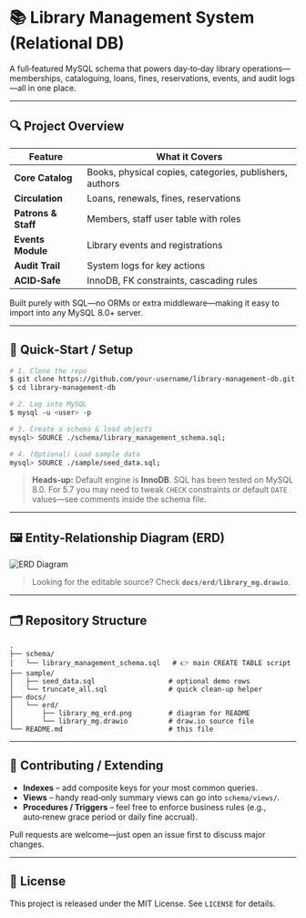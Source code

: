 # 📚 Library Management System (Relational DB)

A full‑featured MySQL schema that powers day‑to‑day library operations—memberships, cataloguing, loans, fines, reservations, events, and audit logs—all in one place.

---

## 🔍 Project Overview

| Feature             | What it Covers                                          |
| ------------------- | ------------------------------------------------------- |
| **Core Catalog**    | Books, physical copies, categories, publishers, authors |
| **Circulation**     | Loans, renewals, fines, reservations                    |
| **Patrons & Staff** | Members, staff user table with roles                    |
| **Events Module**   | Library events and registrations                        |
| **Audit Trail**     | System logs for key actions                             |
| **ACID‑Safe**       | InnoDB, FK constraints, cascading rules                 |

Built purely with SQL—no ORMs or extra middleware—making it easy to import into any MySQL 8.0+ server.

---

## 🚀 Quick‑Start / Setup

```bash
# 1. Clone the repo
$ git clone https://github.com/your‑username/library‑management‑db.git
$ cd library‑management‑db

# 2. Log into MySQL
$ mysql ‑u <user> ‑p

# 3. Create a schema & load objects
mysql> SOURCE ./schema/library_management_schema.sql;

# 4. (Optional) Load sample data
mysql> SOURCE ./sample/seed_data.sql;
```

> **Heads‑up:** Default engine is **InnoDB**.  SQL has been tested on MySQL 8.0.  For 5.7 you may need to tweak `CHECK` constraints or default `DATE` values—see comments inside the schema file.

---

## 🖼️ Entity‑Relationship Diagram (ERD)

![ERD Diagram](docs/library_mg_erd.png)

> Looking for the editable source? Check **`docs/erd/library_mg.drawio`**.

---

## 🗂️ Repository Structure

```
.
├── schema/
│   └── library_management_schema.sql   # 👉 main CREATE TABLE script
├── sample/
│   ├── seed_data.sql                  # optional demo rows
│   └── truncate_all.sql               # quick clean‑up helper
├── docs/
│   └── erd/
│       ├── library_mg_erd.png         # diagram for README
│       └── library_mg.drawio          # draw.io source file
└── README.md                          # this file
```

---

## 🤝 Contributing / Extending

* **Indexes** – add composite keys for your most common queries.
* **Views** – handy read‑only summary views can go into `schema/views/`.
* **Procedures / Triggers** – feel free to enforce business rules (e.g., auto‑renew grace period or daily fine accrual).

Pull requests are welcome—just open an issue first to discuss major changes.

---

## 📜 License

This project is released under the MIT License. See `LICENSE` for details.
